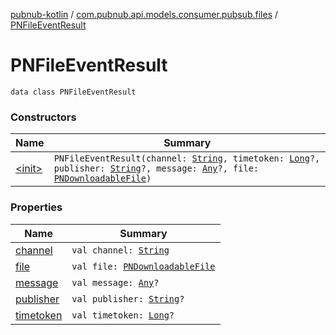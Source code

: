 [pubnub-kotlin](../../index.md) / [com.pubnub.api.models.consumer.pubsub.files](../index.md) / [PNFileEventResult](./index.md)

# PNFileEventResult

`data class PNFileEventResult`

### Constructors

| Name | Summary |
|---|---|
| [&lt;init&gt;](-init-.md) | `PNFileEventResult(channel: `[`String`](https://kotlinlang.org/api/latest/jvm/stdlib/kotlin/-string/index.html)`, timetoken: `[`Long`](https://kotlinlang.org/api/latest/jvm/stdlib/kotlin/-long/index.html)`?, publisher: `[`String`](https://kotlinlang.org/api/latest/jvm/stdlib/kotlin/-string/index.html)`?, message: `[`Any`](https://kotlinlang.org/api/latest/jvm/stdlib/kotlin/-any/index.html)`?, file: `[`PNDownloadableFile`](../../com.pubnub.api.models.consumer.files/-p-n-downloadable-file/index.md)`)` |

### Properties

| Name | Summary |
|---|---|
| [channel](channel.md) | `val channel: `[`String`](https://kotlinlang.org/api/latest/jvm/stdlib/kotlin/-string/index.html) |
| [file](file.md) | `val file: `[`PNDownloadableFile`](../../com.pubnub.api.models.consumer.files/-p-n-downloadable-file/index.md) |
| [message](message.md) | `val message: `[`Any`](https://kotlinlang.org/api/latest/jvm/stdlib/kotlin/-any/index.html)`?` |
| [publisher](publisher.md) | `val publisher: `[`String`](https://kotlinlang.org/api/latest/jvm/stdlib/kotlin/-string/index.html)`?` |
| [timetoken](timetoken.md) | `val timetoken: `[`Long`](https://kotlinlang.org/api/latest/jvm/stdlib/kotlin/-long/index.html)`?` |
